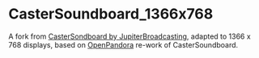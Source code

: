 # CasterSoundboard_1366x768

A fork from [CasterSondboard by JupiterBroadcasting](https://github.com/JupiterBroadcasting/CasterSoundboard), adapted to 1366 x 768 displays,
based on [OpenPandora](https://pyra-handheld.com/boards/threads/castersoundboard-1-0.80596/) re-work of CasterSoundboard.
